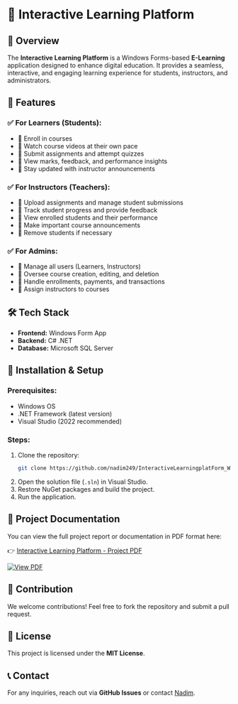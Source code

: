 # 🚀 Interactive Learning Platform

## 📌 Overview
The **Interactive Learning Platform** is a Windows Forms-based **E-Learning** application designed to enhance digital education. It provides a seamless, interactive, and engaging learning experience for students, instructors, and administrators.

## 🔹 Features
### ✅ For Learners (Students):
- 📌 Enroll in courses
- 📌 Watch course videos at their own pace
- 📌 Submit assignments and attempt quizzes
- 📌 View marks, feedback, and performance insights
- 📌 Stay updated with instructor announcements

### ✅ For Instructors (Teachers):
- 📌 Upload assignments and manage student submissions
- 📌 Track student progress and provide feedback
- 📌 View enrolled students and their performance
- 📌 Make important course announcements
- 📌 Remove students if necessary

### ✅ For Admins:
- 📌 Manage all users (Learners, Instructors)
- 📌 Oversee course creation, editing, and deletion
- 📌 Handle enrollments, payments, and transactions
- 📌 Assign instructors to courses

## 🛠️ Tech Stack
- **Frontend:** Windows Form App
- **Backend:** C# .NET
- **Database:** Microsoft SQL Server

## 🚀 Installation & Setup
### Prerequisites:
- Windows OS
- .NET Framework (latest version)
- Visual Studio (2022 recommended)

### Steps:
1. Clone the repository:
   ```sh
   git clone https://github.com/nadim249/InteractiveLearningplatForm_WinApp.git
   ```
2. Open the solution file (`.sln`) in Visual Studio.
3. Restore NuGet packages and build the project.
4. Run the application.

## 📄 Project Documentation
You can view the full project report or documentation in PDF format here:

👉 [Interactive Learning Platform - Project PDF](https://drive.google.com/file/d/1SghOHW4IsR7OBAIyeiAew-MLa8eHUXJX/view?usp=sharing)

[![View PDF](https://img.shields.io/badge/View_PDF-Documentation-blue)](https://drive.google.com/file/d/1SghOHW4IsR7OBAIyeiAew-MLa8eHUXJX/view?usp=sharing)

## 📌 Contribution
We welcome contributions! Feel free to fork the repository and submit a pull request.

## 📜 License
This project is licensed under the **MIT License**.

## 📞 Contact
For any inquiries, reach out via **GitHub Issues** or contact [Nadim](https://github.com/nadim249).
